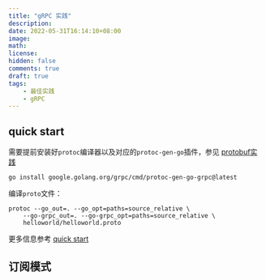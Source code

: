 ```yaml
---
title: "gRPC 实践"
description:
date: 2022-05-31T16:14:10+08:00
image:
math:
license:
hidden: false
comments: true
draft: true
tags:
    - 最佳实践
    - gRPC
---
```



## quick start

需要提前安装好`protoc`编译器以及对应的`protoc-gen-go`插件，参见 [protobuf实践](../protobuf-practices/)

`go install google.golang.org/grpc/cmd/protoc-gen-go-grpc@latest`

编译`proto`文件：

```shell
protoc --go_out=. --go_opt=paths=source_relative \
    --go-grpc_out=. --go-grpc_opt=paths=source_relative \
    helloworld/helloworld.proto
```

更多信息参考 [quick start](https://grpc.io/docs/languages/go/quickstart/)

## 订阅模式
